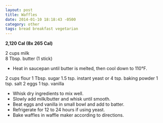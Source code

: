 ```yaml
---
layout: post
title: Waffles
date: 2014-01-10 18:18:43 -0500
category: other
tags: bread breakfast vegetarian
---
```

<strong>2,120 Cal (8x 265 Cal)</strong>
  
2 cups milk  
8 Tbsp. butter (1 stick)  
<ul>
 	<li>Heat in saucepan until butter is melted, then cool down to 110°F.</li>
</ul>
2 cups flour  
1 Tbsp. sugar  
1.5 tsp. instant yeast or 4 tsp. baking powder  
1 tsp. salt  
2 eggs  
1 tsp. vanilla  
<ul>
 	<li>Whisk dry ingredients to mix well.</li>
 	<li>Slowly add milk/butter and whisk until smooth.</li>
 	<li>Beat eggs and vanilla in small bowl and add to batter.</li>
 	<li>Refrigerate for 12 to 24 hours if using yeast.</li>
 	<li>Bake waffles in waffle maker according to directions.</li>
</ul>

